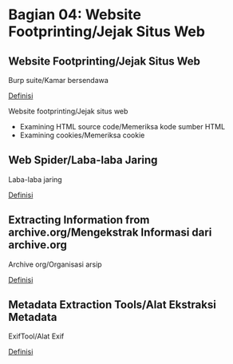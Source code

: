 # Bagian 04: Website Footprinting/Jejak Situs Web

## Website Footprinting/Jejak Situs Web

Burp suite/Kamar bersendawa

[Definisi](../definitions/definitions_B.md#burp-suite)

Website footprinting/Jejak situs web

- Examining HTML source code/Memeriksa kode sumber HTML
- Examining cookies/Memeriksa cookie

## Web Spider/Laba-laba Jaring

Laba-laba jaring

[Definisi](../definitions/definitions_W.md#web-spider)

## Extracting Information from archive.org/Mengekstrak Informasi dari archive.org

Archive org/Organisasi arsip

[Definisi](../definitions/definitions_A.md#archive-org)

## Metadata Extraction Tools/Alat Ekstraksi Metadata

ExifTool/Alat Exif

[Definisi](../definitions/definitions_E.md#exiftool)
